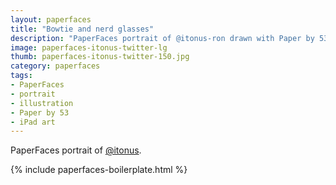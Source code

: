 ```yaml
---
layout: paperfaces
title: "Bowtie and nerd glasses"
description: "PaperFaces portrait of @itonus-ron drawn with Paper by 53 on an iPad."
image: paperfaces-itonus-twitter-lg
thumb: paperfaces-itonus-twitter-150.jpg
category: paperfaces
tags: 
- PaperFaces
- portrait
- illustration
- Paper by 53
- iPad art
---
```


PaperFaces portrait of [@itonus](http://twitter.com/itonus).

{% include paperfaces-boilerplate.html %}